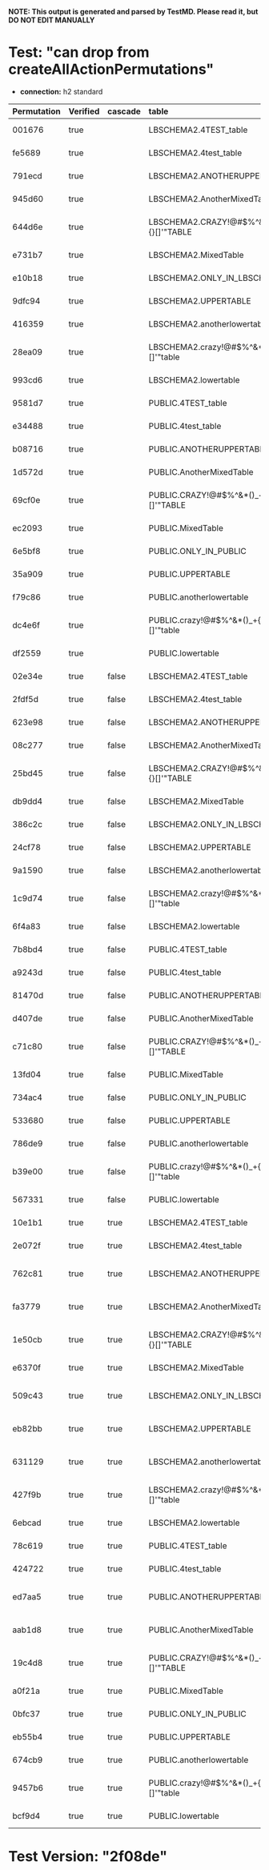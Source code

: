 **NOTE: This output is generated and parsed by TestMD. Please read it, but DO NOT EDIT MANUALLY**

# Test: "can drop from createAllActionPermutations" #

- **connection:** h2 standard

| Permutation | Verified | cascade | table                                   | OPERATIONS
| :---------- | :------- | :------ | :-------------------------------------- | :------
| 001676      | true     |         | LBSCHEMA2.4TEST_table                   | **plan**: DROP TABLE "LBSCHEMA2"."4TEST_table"
| fe5689      | true     |         | LBSCHEMA2.4test_table                   | **plan**: DROP TABLE "LBSCHEMA2"."4test_table"
| 791ecd      | true     |         | LBSCHEMA2.ANOTHERUPPERTABLE             | **plan**: DROP TABLE "LBSCHEMA2"."ANOTHERUPPERTABLE"
| 945d60      | true     |         | LBSCHEMA2.AnotherMixedTable             | **plan**: DROP TABLE "LBSCHEMA2"."AnotherMixedTable"
| 644d6e      | true     |         | LBSCHEMA2.CRAZY!@#\$%^&*()_+{}[]'"TABLE | **plan**: DROP TABLE "LBSCHEMA2"."CRAZY!@#\$%^&*()_+{}[]'""TABLE"
| e731b7      | true     |         | LBSCHEMA2.MixedTable                    | **plan**: DROP TABLE "LBSCHEMA2"."MixedTable"
| e10b18      | true     |         | LBSCHEMA2.ONLY_IN_LBSCHEMA2             | **plan**: DROP TABLE "LBSCHEMA2"."ONLY_IN_LBSCHEMA2"
| 9dfc94      | true     |         | LBSCHEMA2.UPPERTABLE                    | **plan**: DROP TABLE "LBSCHEMA2"."UPPERTABLE"
| 416359      | true     |         | LBSCHEMA2.anotherlowertable             | **plan**: DROP TABLE "LBSCHEMA2"."anotherlowertable"
| 28ea09      | true     |         | LBSCHEMA2.crazy!@#\$%^&*()_+{}[]'"table | **plan**: DROP TABLE "LBSCHEMA2"."crazy!@#\$%^&*()_+{}[]'""table"
| 993cd6      | true     |         | LBSCHEMA2.lowertable                    | **plan**: DROP TABLE "LBSCHEMA2"."lowertable"
| 9581d7      | true     |         | PUBLIC.4TEST_table                      | **plan**: DROP TABLE "PUBLIC"."4TEST_table"
| e34488      | true     |         | PUBLIC.4test_table                      | **plan**: DROP TABLE "PUBLIC"."4test_table"
| b08716      | true     |         | PUBLIC.ANOTHERUPPERTABLE                | **plan**: DROP TABLE "PUBLIC"."ANOTHERUPPERTABLE"
| 1d572d      | true     |         | PUBLIC.AnotherMixedTable                | **plan**: DROP TABLE "PUBLIC"."AnotherMixedTable"
| 69cf0e      | true     |         | PUBLIC.CRAZY!@#\$%^&*()_+{}[]'"TABLE    | **plan**: DROP TABLE "PUBLIC"."CRAZY!@#\$%^&*()_+{}[]'""TABLE"
| ec2093      | true     |         | PUBLIC.MixedTable                       | **plan**: DROP TABLE "PUBLIC"."MixedTable"
| 6e5bf8      | true     |         | PUBLIC.ONLY_IN_PUBLIC                   | **plan**: DROP TABLE "PUBLIC"."ONLY_IN_PUBLIC"
| 35a909      | true     |         | PUBLIC.UPPERTABLE                       | **plan**: DROP TABLE "PUBLIC"."UPPERTABLE"
| f79c86      | true     |         | PUBLIC.anotherlowertable                | **plan**: DROP TABLE "PUBLIC"."anotherlowertable"
| dc4e6f      | true     |         | PUBLIC.crazy!@#\$%^&*()_+{}[]'"table    | **plan**: DROP TABLE "PUBLIC"."crazy!@#\$%^&*()_+{}[]'""table"
| df2559      | true     |         | PUBLIC.lowertable                       | **plan**: DROP TABLE "PUBLIC"."lowertable"
| 02e34e      | true     | false   | LBSCHEMA2.4TEST_table                   | **plan**: DROP TABLE "LBSCHEMA2"."4TEST_table"
| 2fdf5d      | true     | false   | LBSCHEMA2.4test_table                   | **plan**: DROP TABLE "LBSCHEMA2"."4test_table"
| 623e98      | true     | false   | LBSCHEMA2.ANOTHERUPPERTABLE             | **plan**: DROP TABLE "LBSCHEMA2"."ANOTHERUPPERTABLE"
| 08c277      | true     | false   | LBSCHEMA2.AnotherMixedTable             | **plan**: DROP TABLE "LBSCHEMA2"."AnotherMixedTable"
| 25bd45      | true     | false   | LBSCHEMA2.CRAZY!@#\$%^&*()_+{}[]'"TABLE | **plan**: DROP TABLE "LBSCHEMA2"."CRAZY!@#\$%^&*()_+{}[]'""TABLE"
| db9dd4      | true     | false   | LBSCHEMA2.MixedTable                    | **plan**: DROP TABLE "LBSCHEMA2"."MixedTable"
| 386c2c      | true     | false   | LBSCHEMA2.ONLY_IN_LBSCHEMA2             | **plan**: DROP TABLE "LBSCHEMA2"."ONLY_IN_LBSCHEMA2"
| 24cf78      | true     | false   | LBSCHEMA2.UPPERTABLE                    | **plan**: DROP TABLE "LBSCHEMA2"."UPPERTABLE"
| 9a1590      | true     | false   | LBSCHEMA2.anotherlowertable             | **plan**: DROP TABLE "LBSCHEMA2"."anotherlowertable"
| 1c9d74      | true     | false   | LBSCHEMA2.crazy!@#\$%^&*()_+{}[]'"table | **plan**: DROP TABLE "LBSCHEMA2"."crazy!@#\$%^&*()_+{}[]'""table"
| 6f4a83      | true     | false   | LBSCHEMA2.lowertable                    | **plan**: DROP TABLE "LBSCHEMA2"."lowertable"
| 7b8bd4      | true     | false   | PUBLIC.4TEST_table                      | **plan**: DROP TABLE "PUBLIC"."4TEST_table"
| a9243d      | true     | false   | PUBLIC.4test_table                      | **plan**: DROP TABLE "PUBLIC"."4test_table"
| 81470d      | true     | false   | PUBLIC.ANOTHERUPPERTABLE                | **plan**: DROP TABLE "PUBLIC"."ANOTHERUPPERTABLE"
| d407de      | true     | false   | PUBLIC.AnotherMixedTable                | **plan**: DROP TABLE "PUBLIC"."AnotherMixedTable"
| c71c80      | true     | false   | PUBLIC.CRAZY!@#\$%^&*()_+{}[]'"TABLE    | **plan**: DROP TABLE "PUBLIC"."CRAZY!@#\$%^&*()_+{}[]'""TABLE"
| 13fd04      | true     | false   | PUBLIC.MixedTable                       | **plan**: DROP TABLE "PUBLIC"."MixedTable"
| 734ac4      | true     | false   | PUBLIC.ONLY_IN_PUBLIC                   | **plan**: DROP TABLE "PUBLIC"."ONLY_IN_PUBLIC"
| 533680      | true     | false   | PUBLIC.UPPERTABLE                       | **plan**: DROP TABLE "PUBLIC"."UPPERTABLE"
| 786de9      | true     | false   | PUBLIC.anotherlowertable                | **plan**: DROP TABLE "PUBLIC"."anotherlowertable"
| b39e00      | true     | false   | PUBLIC.crazy!@#\$%^&*()_+{}[]'"table    | **plan**: DROP TABLE "PUBLIC"."crazy!@#\$%^&*()_+{}[]'""table"
| 567331      | true     | false   | PUBLIC.lowertable                       | **plan**: DROP TABLE "PUBLIC"."lowertable"
| 10e1b1      | true     | true    | LBSCHEMA2.4TEST_table                   | **plan**: DROP TABLE "LBSCHEMA2"."4TEST_table" CASCADE
| 2e072f      | true     | true    | LBSCHEMA2.4test_table                   | **plan**: DROP TABLE "LBSCHEMA2"."4test_table" CASCADE
| 762c81      | true     | true    | LBSCHEMA2.ANOTHERUPPERTABLE             | **plan**: DROP TABLE "LBSCHEMA2"."ANOTHERUPPERTABLE" CASCADE
| fa3779      | true     | true    | LBSCHEMA2.AnotherMixedTable             | **plan**: DROP TABLE "LBSCHEMA2"."AnotherMixedTable" CASCADE
| 1e50cb      | true     | true    | LBSCHEMA2.CRAZY!@#\$%^&*()_+{}[]'"TABLE | **plan**: DROP TABLE "LBSCHEMA2"."CRAZY!@#\$%^&*()_+{}[]'""TABLE" CASCADE
| e6370f      | true     | true    | LBSCHEMA2.MixedTable                    | **plan**: DROP TABLE "LBSCHEMA2"."MixedTable" CASCADE
| 509c43      | true     | true    | LBSCHEMA2.ONLY_IN_LBSCHEMA2             | **plan**: DROP TABLE "LBSCHEMA2"."ONLY_IN_LBSCHEMA2" CASCADE
| eb82bb      | true     | true    | LBSCHEMA2.UPPERTABLE                    | **plan**: DROP TABLE "LBSCHEMA2"."UPPERTABLE" CASCADE
| 631129      | true     | true    | LBSCHEMA2.anotherlowertable             | **plan**: DROP TABLE "LBSCHEMA2"."anotherlowertable" CASCADE
| 427f9b      | true     | true    | LBSCHEMA2.crazy!@#\$%^&*()_+{}[]'"table | **plan**: DROP TABLE "LBSCHEMA2"."crazy!@#\$%^&*()_+{}[]'""table" CASCADE
| 6ebcad      | true     | true    | LBSCHEMA2.lowertable                    | **plan**: DROP TABLE "LBSCHEMA2"."lowertable" CASCADE
| 78c619      | true     | true    | PUBLIC.4TEST_table                      | **plan**: DROP TABLE "PUBLIC"."4TEST_table" CASCADE
| 424722      | true     | true    | PUBLIC.4test_table                      | **plan**: DROP TABLE "PUBLIC"."4test_table" CASCADE
| ed7aa5      | true     | true    | PUBLIC.ANOTHERUPPERTABLE                | **plan**: DROP TABLE "PUBLIC"."ANOTHERUPPERTABLE" CASCADE
| aab1d8      | true     | true    | PUBLIC.AnotherMixedTable                | **plan**: DROP TABLE "PUBLIC"."AnotherMixedTable" CASCADE
| 19c4d8      | true     | true    | PUBLIC.CRAZY!@#\$%^&*()_+{}[]'"TABLE    | **plan**: DROP TABLE "PUBLIC"."CRAZY!@#\$%^&*()_+{}[]'""TABLE" CASCADE
| a0f21a      | true     | true    | PUBLIC.MixedTable                       | **plan**: DROP TABLE "PUBLIC"."MixedTable" CASCADE
| 0bfc37      | true     | true    | PUBLIC.ONLY_IN_PUBLIC                   | **plan**: DROP TABLE "PUBLIC"."ONLY_IN_PUBLIC" CASCADE
| eb55b4      | true     | true    | PUBLIC.UPPERTABLE                       | **plan**: DROP TABLE "PUBLIC"."UPPERTABLE" CASCADE
| 674cb9      | true     | true    | PUBLIC.anotherlowertable                | **plan**: DROP TABLE "PUBLIC"."anotherlowertable" CASCADE
| 9457b6      | true     | true    | PUBLIC.crazy!@#\$%^&*()_+{}[]'"table    | **plan**: DROP TABLE "PUBLIC"."crazy!@#\$%^&*()_+{}[]'""table" CASCADE
| bcf9d4      | true     | true    | PUBLIC.lowertable                       | **plan**: DROP TABLE "PUBLIC"."lowertable" CASCADE

# Test Version: "2f08de" #